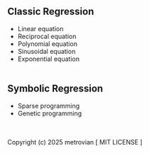 ## Classic Regression ##
- Linear equation
- Reciprocal equation
- Polynomial equation
- Sinusoidal equation
- Exponential equation
<br/></br>
## Symbolic Regression ##
- Sparse programming
- Genetic programming

<br/></br>
Copyright (c) 2025 metrovian [ MIT LICENSE ]
